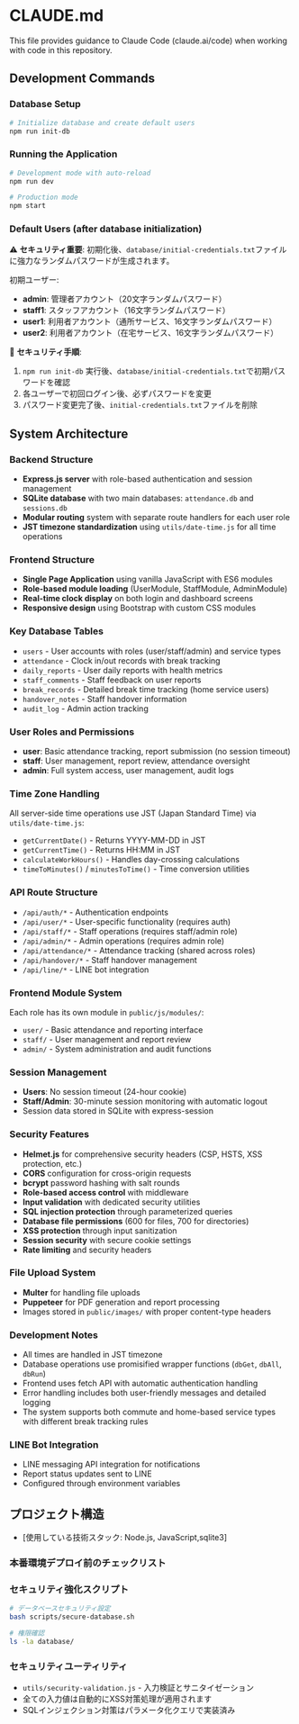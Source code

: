 # CLAUDE.md

This file provides guidance to Claude Code (claude.ai/code) when working with code in this repository.

## Development Commands

### Database Setup
```bash
# Initialize database and create default users
npm run init-db
```

### Running the Application
```bash
# Development mode with auto-reload
npm run dev

# Production mode
npm start
```

### Default Users (after database initialization)
⚠️ **セキュリティ重要**: 初期化後、`database/initial-credentials.txt`ファイルに強力なランダムパスワードが生成されます。

初期ユーザー:
- **admin**: 管理者アカウント（20文字ランダムパスワード）
- **staff1**: スタッフアカウント（16文字ランダムパスワード）
- **user1**: 利用者アカウント（通所サービス、16文字ランダムパスワード）
- **user2**: 利用者アカウント（在宅サービス、16文字ランダムパスワード）

🔐 **セキュリティ手順**:
1. `npm run init-db` 実行後、`database/initial-credentials.txt`で初期パスワードを確認
2. 各ユーザーで初回ログイン後、必ずパスワードを変更
3. パスワード変更完了後、`initial-credentials.txt`ファイルを削除

## System Architecture

### Backend Structure
- **Express.js server** with role-based authentication and session management
- **SQLite database** with two main databases: `attendance.db` and `sessions.db`
- **Modular routing** system with separate route handlers for each user role
- **JST timezone standardization** using `utils/date-time.js` for all time operations

### Frontend Structure
- **Single Page Application** using vanilla JavaScript with ES6 modules
- **Role-based module loading** (UserModule, StaffModule, AdminModule)
- **Real-time clock display** on both login and dashboard screens
- **Responsive design** using Bootstrap with custom CSS modules

### Key Database Tables
- `users` - User accounts with roles (user/staff/admin) and service types
- `attendance` - Clock in/out records with break tracking
- `daily_reports` - User daily reports with health metrics
- `staff_comments` - Staff feedback on user reports
- `break_records` - Detailed break time tracking (home service users)
- `handover_notes` - Staff handover information
- `audit_log` - Admin action tracking

### User Roles and Permissions
- **user**: Basic attendance tracking, report submission (no session timeout)
- **staff**: User management, report review, attendance oversight
- **admin**: Full system access, user management, audit logs

### Time Zone Handling
All server-side time operations use JST (Japan Standard Time) via `utils/date-time.js`:
- `getCurrentDate()` - Returns YYYY-MM-DD in JST
- `getCurrentTime()` - Returns HH:MM in JST
- `calculateWorkHours()` - Handles day-crossing calculations
- `timeToMinutes()` / `minutesToTime()` - Time conversion utilities

### API Route Structure
- `/api/auth/*` - Authentication endpoints
- `/api/user/*` - User-specific functionality (requires auth)
- `/api/staff/*` - Staff operations (requires staff/admin role)
- `/api/admin/*` - Admin operations (requires admin role)
- `/api/attendance/*` - Attendance tracking (shared across roles)
- `/api/handover/*` - Staff handover management
- `/api/line/*` - LINE bot integration

### Frontend Module System
Each role has its own module in `public/js/modules/`:
- `user/` - Basic attendance and reporting interface
- `staff/` - User management and report review
- `admin/` - System administration and audit functions

### Session Management
- **Users**: No session timeout (24-hour cookie)
- **Staff/Admin**: 30-minute session monitoring with automatic logout
- Session data stored in SQLite with express-session

### Security Features
- **Helmet.js** for comprehensive security headers (CSP, HSTS, XSS protection, etc.)
- **CORS** configuration for cross-origin requests
- **bcrypt** password hashing with salt rounds
- **Role-based access control** with middleware
- **Input validation** with dedicated security utilities
- **SQL injection protection** through parameterized queries
- **Database file permissions** (600 for files, 700 for directories)
- **XSS protection** through input sanitization
- **Session security** with secure cookie settings
- **Rate limiting** and security headers

### File Upload System
- **Multer** for handling file uploads
- **Puppeteer** for PDF generation and report processing
- Images stored in `public/images/` with proper content-type headers

### Development Notes
- All times are handled in JST timezone
- Database operations use promisified wrapper functions (`dbGet`, `dbAll`, `dbRun`)
- Frontend uses fetch API with automatic authentication handling
- Error handling includes both user-friendly messages and detailed logging
- The system supports both commute and home-based service types with different break tracking rules

### LINE Bot Integration
- LINE messaging API integration for notifications
- Report status updates sent to LINE
- Configured through environment variables

## プロジェクト構造
- [使用している技術スタック: Node.js, JavaScript,sqlite3]

### 本番環境デプロイ前のチェックリスト

### セキュリティ強化スクリプト
```bash
# データベースセキュリティ設定
bash scripts/secure-database.sh

# 権限確認
ls -la database/
```

### セキュリティユーティリティ
- `utils/security-validation.js` - 入力検証とサニタイゼーション
- 全ての入力値は自動的にXSS対策処理が適用されます
- SQLインジェクション対策はパラメータ化クエリで実装済み
